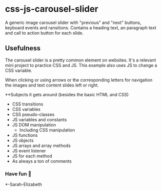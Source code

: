 # css-js-carousel-slider
A generic image carousel slider with "previous" and "next" buttons, keyboard events and ransitions. 
Contains a heading text, an paragraph text and call to action button for each slide. 

## Usefulness
The carousel slider is a pretty common element on websites. It's a relevant mini project to practice CSS and JS.
This example also uses JS to change a CSS variable. 

When clicking or using arrows or the corresponding letters for navigation the images and text content slides left or right. 

**Subjects it gets around
(besides the basic HTML and CSS)
* CSS transitions
* CSS variables
* CSS pseudo-classes
* JS variables and constants
* JS DOM manipulation
  * Including CSS manipulation
* JS functions
* JS objects
* JS arrays and array methods
* JS event listener
* JS for each method
* As always a ton of comments

### Have fun 🤘
*-Sarah-Elizabeth
